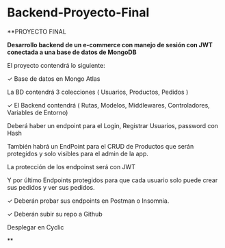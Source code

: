 # Backend-Proyecto-Final

**PROYECTO FINAL

**Desarrollo backend de un e-commerce con manejo de sesión con JWT conectada a una  base de datos de MongoDB**

El proyecto contendrá lo siguiente:

✓ Base de datos en Mongo Atlas

La BD contendrá 3 colecciones ( Usuarios, Productos, Pedidos )

✓ El Backend contendrá ( Rutas, Modelos, Middlewares, Controladores, Variables de 		Entorno)

Deberá haber un endpoint para el Login, Registrar Usuarios, password con Hash

También habrá un EndPoint para el CRUD de Productos que serán protegidos y solo visibles para el admin de la app.

La protección de los endpoinst será con JWT

Y por último Endpoints protegidos para que cada usuario solo puede crear sus pedidos y ver sus pedidos.

✓ Deberán probar sus endpoints en Postman o Insomnia.

✓ Deberán subir su repo a Github

Desplegar en Cyclic

**
